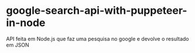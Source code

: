 # google-search-api-with-puppeteer-in-node
API feita em Node.js que faz uma pesquisa no google e devolve o resultado em JSON
